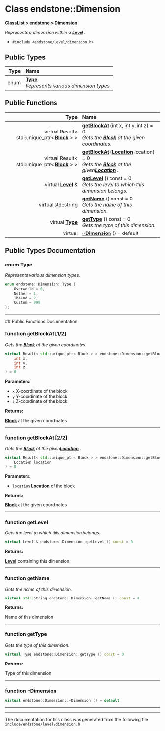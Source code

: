 

# Class endstone::Dimension



[**ClassList**](annotated.md) **>** [**endstone**](namespaceendstone.md) **>** [**Dimension**](classendstone_1_1Dimension.md)



_Represents a dimension within a_ [_**Level**_](classendstone_1_1Level.md) _._

* `#include <endstone/level/dimension.h>`

















## Public Types

| Type | Name |
| ---: | :--- |
| enum  | [**Type**](#enum-type)  <br>_Represents various dimension types._  |




















## Public Functions

| Type | Name |
| ---: | :--- |
| virtual Result&lt; std::unique\_ptr&lt; [**Block**](classendstone_1_1Block.md) &gt; &gt; | [**getBlockAt**](#function-getblockat-12) (int x, int y, int z) = 0<br>_Gets the_ [_**Block**_](classendstone_1_1Block.md) _at the given coordinates._ |
| virtual Result&lt; std::unique\_ptr&lt; [**Block**](classendstone_1_1Block.md) &gt; &gt; | [**getBlockAt**](#function-getblockat-22) ([**Location**](classendstone_1_1Location.md) location) = 0<br>_Gets the_ [_**Block**_](classendstone_1_1Block.md) _at the given_[_**Location**_](classendstone_1_1Location.md) _._ |
| virtual [**Level**](classendstone_1_1Level.md) & | [**getLevel**](#function-getlevel) () const = 0<br>_Gets the level to which this dimension belongs._  |
| virtual std::string | [**getName**](#function-getname) () const = 0<br>_Gets the name of this dimension._  |
| virtual [**Type**](classendstone_1_1Dimension.md#enum-type) | [**getType**](#function-gettype) () const = 0<br>_Gets the type of this dimension._  |
| virtual  | [**~Dimension**](#function-dimension) () = default<br> |




























## Public Types Documentation




### enum Type 

_Represents various dimension types._ 
```C++
enum endstone::Dimension::Type {
    Overworld = 0,
    Nether = 1,
    TheEnd = 2,
    Custom = 999
};
```




<hr>
## Public Functions Documentation




### function getBlockAt [1/2]

_Gets the_ [_**Block**_](classendstone_1_1Block.md) _at the given coordinates._
```C++
virtual Result< std::unique_ptr< Block > > endstone::Dimension::getBlockAt (
    int x,
    int y,
    int z
) = 0
```





**Parameters:**


* `x` X-coordinate of the block 
* `y` Y-coordinate of the block 
* `z` Z-coordinate of the block 



**Returns:**

[**Block**](classendstone_1_1Block.md) at the given coordinates 





        

<hr>



### function getBlockAt [2/2]

_Gets the_ [_**Block**_](classendstone_1_1Block.md) _at the given_[_**Location**_](classendstone_1_1Location.md) _._
```C++
virtual Result< std::unique_ptr< Block > > endstone::Dimension::getBlockAt (
    Location location
) = 0
```





**Parameters:**


* `location` [**Location**](classendstone_1_1Location.md) of the block 



**Returns:**

[**Block**](classendstone_1_1Block.md) at the given coordinates 





        

<hr>



### function getLevel 

_Gets the level to which this dimension belongs._ 
```C++
virtual Level & endstone::Dimension::getLevel () const = 0
```





**Returns:**

[**Level**](classendstone_1_1Level.md) containing this dimension. 





        

<hr>



### function getName 

_Gets the name of this dimension._ 
```C++
virtual std::string endstone::Dimension::getName () const = 0
```





**Returns:**

Name of this dimension 





        

<hr>



### function getType 

_Gets the type of this dimension._ 
```C++
virtual Type endstone::Dimension::getType () const = 0
```





**Returns:**

Type of this dimension 





        

<hr>



### function ~Dimension 

```C++
virtual endstone::Dimension::~Dimension () = default
```




<hr>

------------------------------
The documentation for this class was generated from the following file `include/endstone/level/dimension.h`

